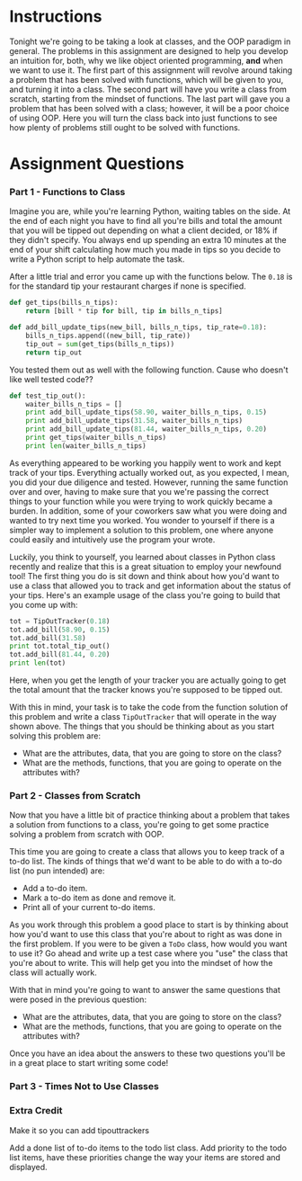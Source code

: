 # Instructions

Tonight we're going to be taking a look at classes, and the OOP paradigm in general. The problems in this assignment are designed to help you develop an intuition for, both, why we like object oriented programming, **and** when we want to use it. The first part of this assignment will revolve around taking a problem that has been solved with functions, which will be given to you, and turning it into a class. The second part will have you write a class from scratch, starting from the mindset of functions. The last part will gave you a problem that has been solved with a class; however, it will be a poor choice of using OOP. Here you will turn the class back into just functions to see how plenty of problems still ought to be solved with functions. 

# Assignment Questions

### Part 1 - Functions to Class

Imagine you are, while you're learning Python, waiting tables on the side. At the end of each night you have to find all you're bills and total the amount that you will be tipped out depending on what a client decided, or 18% if they didn't specify. You always end up spending an extra 10 minutes at the end of your shift calculating how much you made in tips so you decide to write a Python script to help automate the task.

After a little trial and error you came up with the functions below. The `0.18` is for the standard tip your restaurant charges if none is specified.

```python
def get_tips(bills_n_tips):
    return [bill * tip for bill, tip in bills_n_tips]

def add_bill_update_tips(new_bill, bills_n_tips, tip_rate=0.18):
    bills_n_tips.append((new_bill, tip_rate))
    tip_out = sum(get_tips(bills_n_tips))
    return tip_out
```

You tested them out as well with the following function. Cause who doesn't like well tested code??

```python
def test_tip_out():
    waiter_bills_n_tips = []
    print add_bill_update_tips(58.90, waiter_bills_n_tips, 0.15)
    print add_bill_update_tips(31.58, waiter_bills_n_tips) 
    print add_bill_update_tips(81.44, waiter_bills_n_tips, 0.20)
    print get_tips(waiter_bills_n_tips)
    print len(waiter_bills_n_tips)
```

As everything appeared to be working you happily went to work and kept track of your tips. Everything actually worked out, as you expected, I mean, you did your due diligence and tested. However, running the same function over and over, having to make sure that you we're passing the correct things to your function while you were trying to work quickly became a burden. In addition, some of your coworkers saw what you were doing and wanted to try next time you worked. You wonder to yourself if there is a simpler way to implement a solution to this problem, one where anyone could easily and intuitively use the program your wrote.

Luckily, you think to yourself, you learned about classes in Python class recently and realize that this is a great situation to employ your newfound tool! The first thing you do is sit down and think about how you'd want to use a class that allowed you to track and get information about the status of your tips. Here's an example usage of the class you're going to build that you come up with:

```python
tot = TipOutTracker(0.18)
tot.add_bill(58.90, 0.15)
tot.add_bill(31.58)
print tot.total_tip_out()
tot.add_bill(81.44, 0.20)
print len(tot)
```

Here, when you get the length of your tracker you are actually going to get the total amount that the tracker knows you're supposed to be tipped out.

With this in mind, your task is to take the code from the function solution of this problem and write a class `TipOutTracker` that will operate in the way shown above. The things that you should be thinking about as you start solving this problem are:

* What are the attributes, data, that you are going to store on the class?
* What are the methods, functions, that you are going to operate on the attributes with?

### Part 2 - Classes from Scratch

Now that you have a little bit of practice thinking about a problem that takes a solution from functions to a class, you're going to get some practice solving a problem from scratch with OOP.

This time you are going to create a class that allows you to keep track of a to-do list. The kinds of things that we'd want to be able to do with a to-do list (no pun intended) are:

* Add a to-do item.
* Mark a to-do item as done and remove it.
* Print all of your current to-do items.

As you work through this problem a good place to start is by thinking about how you'd want to use this class that you're about to right as was done in the first problem. If you were to be given a `ToDo` class, how would you want to use it? Go ahead and write up a test case where you "use" the class that you're about to write. This will help get you into the mindset of how the class will actually work.

With that in mind you're going to want to answer the same questions that were posed in the previous question:

* What are the attributes, data, that you are going to store on the class?
* What are the methods, functions, that you are going to operate on the attributes with?

Once you have an idea about the answers to these two questions you'll be in a great place to start writing some code!

### Part 3 - Times Not to Use Classes


### Extra Credit

Make it so you can add tipouttrackers

Add a done list of to-do items to the todo list class. Add priority to the todo list items, have these priorities change the way your items are stored and displayed.
